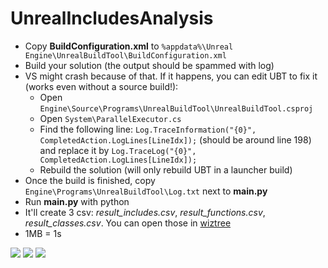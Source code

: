 # UnrealIncludesAnalysis

* Copy **BuildConfiguration.xml** to `%appdata%\Unreal Engine\UnrealBuildTool\BuildConfiguration.xml`
* Build your solution (the output should be spammed with log)
* VS might crash because of that. If it happens, you can edit UBT to fix it (works even without a source build!):
  * Open `Engine\Source\Programs\UnrealBuildTool\UnrealBuildTool.csproj`
  * Open `System\ParallelExecutor.cs`
  * Find the following line: `Log.TraceInformation("{0}", CompletedAction.LogLines[LineIdx]);` (should be around line 198) and replace it by `Log.TraceLog("{0}", CompletedAction.LogLines[LineIdx]);`
  * Rebuild the solution (will only rebuild UBT in a launcher build)
* Once the build is finished, copy `Engine\Programs\UnrealBuildTool\Log.txt` next to **main.py**
* Run **main.py** with python
* It'll create 3 csv: *result_includes.csv*, *result_functions.csv*, *result_classes.csv*. You can open those in [wiztree](https://antibody-software.com/web/software/software/wiztree-finds-the-files-and-folders-using-the-most-disk-space-on-your-hard-drive/)
* 1MB = 1s

![](https://i.imgur.com/oPjaMpt.png)
![](https://i.imgur.com/XtHL6Ze.png)
![](https://i.imgur.com/ICrtPfJ.png)
